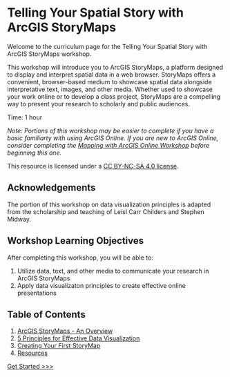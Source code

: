 # Telling Your Spatial Story with ArcGIS StoryMaps

Welcome to the curriculum page for the Telling Your Spatial Story with ArcGIS StoryMaps workshop.

This workshop will introduce you to ArcGIS StoryMaps, a platform designed to display and interpret spatial data in a web browser. StoryMaps offers a convenient, browser-based medium to showcase spatial data alongside interpretative text, images, and other media. Whether used to showcase your work online or to develop a class project, StoryMaps are a compelling way to present your research to scholarly and public audiences.

Time: 1 hour

*Note: Portions of this workshop may be easier to complete if you have a basic familiarty with using ArcGIS Online. If you are new to ArcGIS Online, consider completing the [Mapping with ArcGIS Online Workshop](https://github.com/jacobmswisher/ArcGIS-Online) before beginning this one.*

This resource is licensed under a [CC BY-NC-SA 4.0 license](https://creativecommons.org/licenses/by-nc-sa/4.0/).

## Acknowledgements

The portion of this workshop on data visualization principles is adapted from the scholarship and teaching of Leisl Carr Childers and Stephen Midway.

## Workshop Learning Objectives

After completing this workshop, you will be able to:

1. Utilize data, text, and other media to communicate your research in ArcGIS StoryMaps
2. Apply data visualizaton principles to create effective online presentations

## Table of Contents

1. [ArcGIS StoryMaps - An Overview](https://github.com/jacobmswisher/ArcGIS-StoryMaps/blob/main/Sections/Part%201%20-%20ArcGIS%20StoryMaps%20-%20An%20Overview.md)
2. [5 Principles for Effective Data Visualization](https://github.com/jacobmswisher/ArcGIS-StoryMaps/blob/main/Sections/Part%202%20-%205%20Principles%20for%20Effective%20Data%20Visualization.md)
2. [Creating Your First StoryMap](https://github.com/jacobmswisher/ArcGIS-StoryMaps/blob/main/Sections/Part%203%20-%20Creating%20Your%20First%20StoryMap.md)
4. [Resources](https://github.com/jacobmswisher/ArcGIS-StoryMaps/blob/main/Sections/Part%204%20-%20Resources.md)

[Get Started >>>](https://github.com/jacobmswisher/ArcGIS-StoryMaps/blob/main/Sections/Part%201%20-%20ArcGIS%20StoryMaps%20-%20An%20Overview.md)
